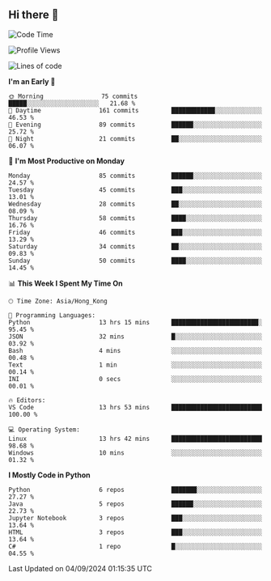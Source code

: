 ## Hi there 👋

<!--
**gessiegulugulu/gessiegulugulu** is a ✨ _special_ ✨ repository because its `README.md` (this file) appears on your GitHub profile.

Here are some ideas to get you started:

- 🔭 I’m currently working on ...
- 🌱 I’m currently learning ...
- 👯 I’m looking to collaborate on ...
- 🤔 I’m looking for help with ...
- 💬 Ask me about ...
- 📫 How to reach me: ...
- 😄 Pronouns: ...
- ⚡ Fun fact: ...
-->

<!--START_SECTION:waka-->
![Code Time](http://img.shields.io/badge/Code%20Time-59%20hrs%2011%20mins-blue)

![Profile Views](http://img.shields.io/badge/Profile%20Views-0-blue)

![Lines of code](https://img.shields.io/badge/From%20Hello%20World%20I%27ve%20Written-3.3%20million%20lines%20of%20code-blue)

**I'm an Early 🐤** 

```text
🌞 Morning                75 commits          █████░░░░░░░░░░░░░░░░░░░░   21.68 % 
🌆 Daytime                161 commits         ████████████░░░░░░░░░░░░░   46.53 % 
🌃 Evening                89 commits          ██████░░░░░░░░░░░░░░░░░░░   25.72 % 
🌙 Night                  21 commits          ██░░░░░░░░░░░░░░░░░░░░░░░   06.07 % 
```
📅 **I'm Most Productive on Monday** 

```text
Monday                   85 commits          ██████░░░░░░░░░░░░░░░░░░░   24.57 % 
Tuesday                  45 commits          ███░░░░░░░░░░░░░░░░░░░░░░   13.01 % 
Wednesday                28 commits          ██░░░░░░░░░░░░░░░░░░░░░░░   08.09 % 
Thursday                 58 commits          ████░░░░░░░░░░░░░░░░░░░░░   16.76 % 
Friday                   46 commits          ███░░░░░░░░░░░░░░░░░░░░░░   13.29 % 
Saturday                 34 commits          ██░░░░░░░░░░░░░░░░░░░░░░░   09.83 % 
Sunday                   50 commits          ████░░░░░░░░░░░░░░░░░░░░░   14.45 % 
```


📊 **This Week I Spent My Time On** 

```text
🕑︎ Time Zone: Asia/Hong_Kong

💬 Programming Languages: 
Python                   13 hrs 15 mins      ████████████████████████░   95.45 % 
JSON                     32 mins             █░░░░░░░░░░░░░░░░░░░░░░░░   03.92 % 
Bash                     4 mins              ░░░░░░░░░░░░░░░░░░░░░░░░░   00.48 % 
Text                     1 min               ░░░░░░░░░░░░░░░░░░░░░░░░░   00.14 % 
INI                      0 secs              ░░░░░░░░░░░░░░░░░░░░░░░░░   00.01 % 

🔥 Editors: 
VS Code                  13 hrs 53 mins      █████████████████████████   100.00 % 

💻 Operating System: 
Linux                    13 hrs 42 mins      █████████████████████████   98.68 % 
Windows                  10 mins             ░░░░░░░░░░░░░░░░░░░░░░░░░   01.32 % 
```

**I Mostly Code in Python** 

```text
Python                   6 repos             ███████░░░░░░░░░░░░░░░░░░   27.27 % 
Java                     5 repos             ██████░░░░░░░░░░░░░░░░░░░   22.73 % 
Jupyter Notebook         3 repos             ███░░░░░░░░░░░░░░░░░░░░░░   13.64 % 
HTML                     3 repos             ███░░░░░░░░░░░░░░░░░░░░░░   13.64 % 
C#                       1 repo              █░░░░░░░░░░░░░░░░░░░░░░░░   04.55 % 
```




 Last Updated on 04/09/2024 01:15:35 UTC
<!--END_SECTION:waka-->
